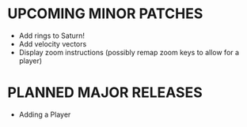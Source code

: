 # UPCOMING MINOR PATCHES
- Add rings to Saturn!
- Add velocity vectors
- Display zoom instructions (possibly remap zoom keys to allow for a player)

# PLANNED MAJOR RELEASES
- Adding a Player

